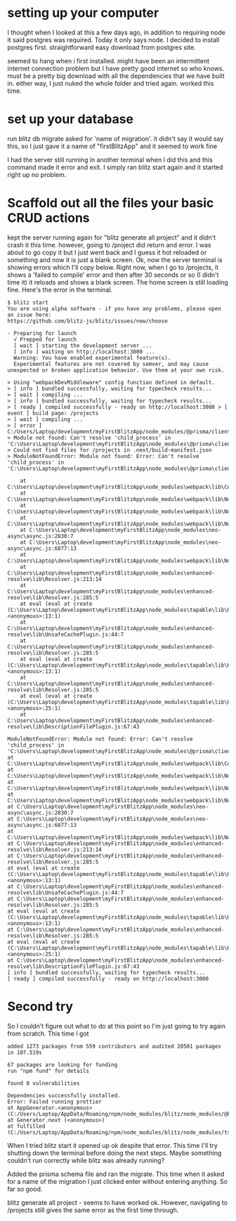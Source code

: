 # setting up your computer

I thought when I looked at this a few days ago, in addition to requiring node it said postgres was required. Today it only says node. I decided to install postgres first. straightforward easy download from postgres site.

seemed to hang when i first installed. might have been an intermittent internet connection problem but I have pretty good internet so who knows. must be a pretty big download with all the dependencies that we have built in. either way, I just nuked the whole folder and tried again. worked this time.

# set up your database

run blitz db migrate asked for 'name of migration'. it didn't say it would say this, so I just gave it a name of "firstBlitzApp" and it seemed to work fine

I had the server still running in another terminal when I did this and this command made it error and exit. I simply ran blitz start again and it started right up no problem.

# Scaffold out all the files your basic CRUD actions

kept the server running again for "blitz generate all project" and it didn't crash it this time. however, going to /project did return and error. I was about to go copy it but I just went back and I guess it hot reloaded or something and now it is just a blank screen. Ok, now the server terminal is showing errors which I'll copy below. Right now, when I go to /projects, it shows a 'failed to compile' error and then after 30 seconds or so (I didn't time it) it reloads and shows a blank screen. The home screen is still loading fine. Here's the error in the terminal.

```
$ blitz start
You are using alpha software - if you have any problems, please open an issue here:
https://github.com/blitz-js/blitz/issues/new/choose

- Preparing for launch
  √ Prepped for launch
  [ wait ] starting the development server ...
  [ info ] waiting on http://localhost:3000 ...
  Warning: You have enabled experimental feature(s).
  Experimental features are not covered by semver, and may cause unexpected or broken application behavior. Use them at your own risk.

> Using "webpackDevMiddleware" config function defined in default.
> [ info ] bundled successfully, waiting for typecheck results...
> [ wait ] compiling ...
> [ info ] bundled successfully, waiting for typecheck results...
> [ ready ] compiled successfully - ready on http://localhost:3000 > [ event ] build page: /projects
> [ wait ] compiling ...
> [ error ] C:/Users/Laptop/development/myFirstBlitzApp/node_modules/@prisma/client/runtime/index.js
> Module not found: Can't resolve 'child_process' in 'C:\Users\Laptop\development\myFirstBlitzApp\node_modules\@prisma\client\runtime'
> Could not find files for /projects in .next/build-manifest.json
> ModuleNotFoundError: Module not found: Error: Can't resolve 'child_process' in 'C:\Users\Laptop\development\myFirstBlitzApp\node_modules\@prisma\client\runtime'

    at C:\Users\Laptop\development\myFirstBlitzApp\node_modules\webpack\lib\Compilation.js:925:10
    at C:\Users\Laptop\development\myFirstBlitzApp\node_modules\webpack\lib\NormalModuleFactory.js:401:22
    at C:\Users\Laptop\development\myFirstBlitzApp\node_modules\webpack\lib\NormalModuleFactory.js:130:21
    at C:\Users\Laptop\development\myFirstBlitzApp\node_modules\webpack\lib\NormalModuleFactory.js:224:22
    at C:\Users\Laptop\development\myFirstBlitzApp\node_modules\neo-async\async.js:2830:7
    at C:\Users\Laptop\development\myFirstBlitzApp\node_modules\neo-async\async.js:6877:13
    at C:\Users\Laptop\development\myFirstBlitzApp\node_modules\webpack\lib\NormalModuleFactory.js:214:25
    at C:\Users\Laptop\development\myFirstBlitzApp\node_modules\enhanced-resolve\lib\Resolver.js:213:14
    at C:\Users\Laptop\development\myFirstBlitzApp\node_modules\enhanced-resolve\lib\Resolver.js:285:5
    at eval (eval at create (C:\Users\Laptop\development\myFirstBlitzApp\node_modules\tapable\lib\HookCodeFactory.js:33:10), <anonymous>:13:1)
    at C:\Users\Laptop\development\myFirstBlitzApp\node_modules\enhanced-resolve\lib\UnsafeCachePlugin.js:44:7
    at C:\Users\Laptop\development\myFirstBlitzApp\node_modules\enhanced-resolve\lib\Resolver.js:285:5
    at eval (eval at create (C:\Users\Laptop\development\myFirstBlitzApp\node_modules\tapable\lib\HookCodeFactory.js:33:10), <anonymous>:13:1)
    at C:\Users\Laptop\development\myFirstBlitzApp\node_modules\enhanced-resolve\lib\Resolver.js:285:5
    at eval (eval at create (C:\Users\Laptop\development\myFirstBlitzApp\node_modules\tapable\lib\HookCodeFactory.js:33:10), <anonymous>:25:1)
    at C:\Users\Laptop\development\myFirstBlitzApp\node_modules\enhanced-resolve\lib\DescriptionFilePlugin.js:67:43

ModuleNotFoundError: Module not found: Error: Can't resolve 'child_process' in 'C:\Users\Laptop\development\myFirstBlitzApp\node_modules\@prisma\client\runtime'
at C:\Users\Laptop\development\myFirstBlitzApp\node_modules\webpack\lib\Compilation.js:925:10
at C:\Users\Laptop\development\myFirstBlitzApp\node_modules\webpack\lib\NormalModuleFactory.js:401:22
at C:\Users\Laptop\development\myFirstBlitzApp\node_modules\webpack\lib\NormalModuleFactory.js:130:21
at C:\Users\Laptop\development\myFirstBlitzApp\node_modules\webpack\lib\NormalModuleFactory.js:224:22
at C:\Users\Laptop\development\myFirstBlitzApp\node_modules\neo-async\async.js:2830:7
at C:\Users\Laptop\development\myFirstBlitzApp\node_modules\neo-async\async.js:6877:13
at C:\Users\Laptop\development\myFirstBlitzApp\node_modules\webpack\lib\NormalModuleFactory.js:214:25
at C:\Users\Laptop\development\myFirstBlitzApp\node_modules\enhanced-resolve\lib\Resolver.js:213:14
at C:\Users\Laptop\development\myFirstBlitzApp\node_modules\enhanced-resolve\lib\Resolver.js:285:5
at eval (eval at create (C:\Users\Laptop\development\myFirstBlitzApp\node_modules\tapable\lib\HookCodeFactory.js:33:10), <anonymous>:13:1)
at C:\Users\Laptop\development\myFirstBlitzApp\node_modules\enhanced-resolve\lib\UnsafeCachePlugin.js:44:7
at C:\Users\Laptop\development\myFirstBlitzApp\node_modules\enhanced-resolve\lib\Resolver.js:285:5
at eval (eval at create (C:\Users\Laptop\development\myFirstBlitzApp\node_modules\tapable\lib\HookCodeFactory.js:33:10), <anonymous>:13:1)
at C:\Users\Laptop\development\myFirstBlitzApp\node_modules\enhanced-resolve\lib\Resolver.js:285:5
at eval (eval at create (C:\Users\Laptop\development\myFirstBlitzApp\node_modules\tapable\lib\HookCodeFactory.js:33:10), <anonymous>:25:1)
at C:\Users\Laptop\development\myFirstBlitzApp\node_modules\enhanced-resolve\lib\DescriptionFilePlugin.js:67:43
[ info ] bundled successfully, waiting for typecheck results...
[ ready ] compiled successfully - ready on http://localhost:3000
```

# Second try

So I couldn't figure out what to do at this point so I'm just going to try again from scratch. This time I got

```
added 1273 packages from 559 contributors and audited 20501 packages in 107.519s

67 packages are looking for funding
run "npm fund" for details

found 0 vulnerabilities

Dependencies successfully installed.
Error: Failed running prettier
at AppGenerator.<anonymous> (C:/Users/Laptop/AppData/Roaming/npm/node_modules/blitz/node_modules/@blitzjs/cli/lib/src/generators/app.js:68:23)
at Generator.next (<anonymous>)
at fulfilled (C:/Users/Laptop/AppData/Roaming/npm/node_modules/blitz/node_modules/tslib/tslib.js:110:62)
```

When I tried blitz start it opened up ok despite that error. This time I'll try shutting down the terminal before doing the next steps. Maybe something couldn't run correctly while blitz was already running?

Added the prisma schema file and ran the migrate. This time when it asked for a name of the migration I just clicked enter without entering anything. So far so good.

blitz generate all project - seems to have worked ok. However, navigating to /projects still gives the same error as the first time through.
